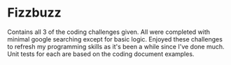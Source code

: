 # Fizzbuzz
Contains all 3 of the coding challenges given. All were completed with minimal google searching except for basic logic. Enjoyed these challenges to refresh my programming skills as it's been a while since I've done much. Unit tests for each are based on the coding document examples.